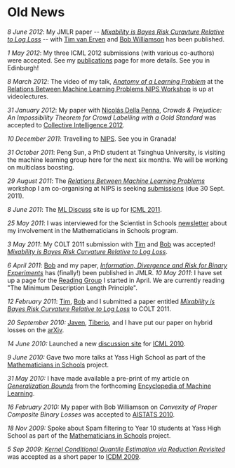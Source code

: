 # Old News

_8 June 2012_: My JMLR paper -- _[Mixability is Bayes Risk Curavture Relative to Log Loss](http://jmlr.csail.mit.edu/papers/v13/vanerven12a.html)_ -- with [Tim van Erven](http://www.timvanerven.nl/) and [Bob Williamson](http://users.cecs.anu.edu.au/~williams/) has been published.

_1 May 2012_: My three ICML 2012 submissions (with various co-authors) were accepted. See my [publications](/work/pubs/) page for more details. See you in Edinburgh!

_8 March 2012_: The video of my talk, _[Anatomy of a Learning Problem](http://videolectures.net/nipsworkshops2011_reid_anatomy/)_ at the [Relations Between Machine Learning Problems NIPS Workshop](http://rml.cecs.anu.edu.au) is up at videolectures.


_31 January 2012_: My paper with [Nicolás Della Penna](http://nikete.com), _Crowds & Prejudice: An Impossibility Theorem for Crowd Labelling with a Gold Standard_ was accepted to [Collective Intelligence 2012](http://www.ci2012.org).

_10 December 2011_: Travelling to [NIPS](http://nips.cc). See you in Granada!

_31 October 2011_: Peng Sun, a PhD student at Tsinghua University, is visiting the machine learning group here for the next six months. We will be working on multiclass boosting.

_29 August 2011_: The _[Relations Between Machine Learning Problems](http://rml.cecs.anu.edu.au/)_ workshop I am co-organising at NIPS is seeking [submissions](http://rml.cecs.anu.edu.au/Call%20for%20Submissions.html) (due 30 Sept. 2011).

_8 June 2011_: The [ML Discuss](http://mldiscuss.appspot.com) site is up for [ICML 2011](http://mldiscuss.appspot.com/venue/ICML/2011/).

_25 May 2011_: I was interviewed for the Scientist in Schools [newsletter](http://www.scientistsinschools.edu.au/downloads/newsletter/EMPHASiS_Issue_04%20May_2011.pdf) about my involvement in the Mathematicians in Schools program.

_3 May 2011_: My COLT 2011 submission with [Tim](http://homepages.cwi.nl/~erven/) and [Bob](http://users.cecs.anu.edu.au/~williams/) was accepted! _[Mixability is Bayes Risk Curvature Relative to Log Loss](http://colt2011.sztaki.hu/colt2011_submission_39.pdf)_.

_6 April 2011_: [Bob](http://users.cecs.anu.edu.au/~williams/) and my paper, _[Information, Divergence and Risk for Binary Experiments](http://jmlr.csail.mit.edu/papers/v12/reid11a.html)_ has (finally!) been published in JMLR.
_10 May 2011_: I have set up a page for the [Reading Group](/work/reading-group.html) I started in April. We are currently reading "The Minimum Description Length Principle".

_12 February 2011_: [Tim](http://homepages.cwi.nl/~erven/), [Bob](http://users.cecs.anu.edu.au/~williams/) and I submitted a paper entitled _[Mixability is Bayes Risk Curvature Relative to Log Loss](http://homepages.cwi.nl/~erven/publications/2011/mixability.pdf)_ to COLT 2011.


_20 September 2010:_ [Javen](http://users.cecs.anu.edu.au/~qshi/), [Tiberio](http://www.tiberiocaetano.com/), and I have put our paper on hybrid losses on the [arXiv](http://arxiv.org/abs/1009.3346).


_14 June 2010:_ Launched a new [discussion site](http://mldiscuss.appspot.com) for [ICML 2010](http://www.icml2010.org).

_9 June 2010:_ Gave two more talks at Yass High School as part of the [Mathematicians in Schools](http://www.mathematiciansinschools.edu.au/) project.

_31 May 2010:_
I have made available a pre-print of my article on _[Generalization Bounds](http://dl.dropbox.com/u/38668/Papers/Generalization_Bounds.pdf)_ from the forthcoming [Encyclopedia of Machine Learning](http://www.springer.com/computer/ai/book/978-0-387-30768-8).

_16 February 2010:_
My paper with Bob Williamson on _Convexity of Proper Composite Binary Losses_ was accepted to [AISTATS 2010](http://aistats.org).

_18 Nov 2009:_
Spoke about Spam filtering to Year 10 students at Yass High School as part of the [Mathematicians in Schools](http://www.mathematiciansinschools.edu.au/) project. 

_5 Sep 2009_:
_[Kernel Conditional Quantile Estimation via Reduction Revisited](/files/pubs/icdm09.pdf)_ was accepted as a short paper to [ICDM 2009][icdmconf].

[icdmconf]: http://www.cs.umbc.edu/ICDM09/program.html

[colt09]: /files/pubs/colt09.pdf
[coltconf]: http://www.cs.mcgill.ca/~colt2009/
[colt09slides]: http://users.rsise.anu.edu.au/~mreid/files/slides/COLT2009.pdf

[icmlconf]: http://www.cs.mcgill.ca/~icml2009/


